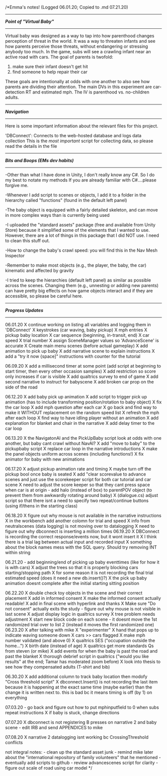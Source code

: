 /*Emma's notes! (Logged 06.01.20; Copied to .md 07.21.20)

*****************************
***Point of "Virtual Baby"***
*****************************
Virtual baby was designed as a way to tap into how parenthood changes
perception of threat in the world. It was a way to threaten infants 
and see how parents perceive those threats, without endangering or
stressing anybody too much. In the game, subs will see a crawling infant 
near an active road with cars. The goal of parents is twofold: 

1. make sure their infant doesn't get hit 
2. find someone to help repair their car

These goals are intentionally at odds with one another to also see
how parents are dividing their attention. The main DVs in this experiment 
are car-detection RT and estimated mph. The IV is parenthood vs. no-children adults.



****************
***Navigation***
****************
Here is some important information about the relevant files for this project.

'DBConnect': 
Connects to the web-hosted database and logs data collection
This is the *most important* script for collecting data, so please read the details in the file



*************************************
***Bits and Boops (EMs dev habits)***
*************************************

-Other than what I have done in Unity, I don't really know any C#. So I do my best to notate my methods
If you are already familiar with C#....please forgive me.

-Whenever I add script to scenes or objects, I add it to a folder in the hierarchy called "functions"
(found in the default left panel)

-The baby object is equipped with a fairly detailed skeleton, and can move
in more complex ways than is currently being used

-I uploaded the "standard assets" package (free and available from Unity Store) because
it simplified some of the elements that I wanted to use. However, there are a lot of things
in this package that I did NOT use. I need to clean this stuff out.

-How to change the baby's crawl speed: you will find this in the Nav Mesh Inspector

-Remember to make most objects (e.g., the player, the baby, the car) kinematic and affected by gravity

-I tried to keep the hierarchies (default left panel) as similar as possible across the scenes. 
Changing them (e.g., unnesting or adding new parents) can have pretty big effects on how 
game objects interact and if they are accessible, so please be careful here.



**********************
***Progress Updates***
**********************
06.01.20    X continue working on listing all variables and logging them in 'DBConnect'
                    X keystrokes (car waving, baby pickup)
                    X mph entries
                    X pickup baby location
                    X car sequence (beginning, in-transit, end)
                    X car speed
                    X trial number
            X assign SceneManager values so 'AdvanceScene' is accurate
            X Create main menu scenes (before actual gameplay)
            X add animation to pick up baby
            X add narrative scene to explain instructions
            X add a "try it now {space]" instructions with counter for the tutorial

06.09.20    X add a millisecond timer at some point (add script at beginning to start timer, then every other occasion samples)
            X add restriction so score only increases if car is visible
            X add qualtrics survey to end of game
            X add second narrative to instruct for babyscene
            X add broken car prop on the side of the road

06.12.20    X add baby pick up animation
            X add script to trigger pick up animation (has to include transforming position/rotation to baby object)
            X fix the car loop
            X add mph question after each car
            X go back and find way to make it WITHOUT replacement on the random speed list
            X refresh the mph after each loop
            X find way to have idling player without an animation
            X add explanation for blanket and chair in the narrative
            X add delay timer to the car loop

06.13.20    X the NavigatonAI and the PickUpBaby script look at odds with one another, but baby cant crawl without NavAI?
            X add "move to baby" to the pickupbaby script
            X replace car loop in the narrative introductions
            X make the panel objects uniform across scenes (including functions!)
            X fix animator for baby with new animations

06.17.20    X adjust pickup animation rate and timing 
            X maybe turn off the pickup bool once baby is seated
            X add "clear scorevalue to advance scenes and just use the scorekeeper script for both car tutorial and car scene
            X need to adjust the score keeper so that they cant press space when car is at origin
            - add halo (instead of box) to parentPOV object (to prevent them from awkwardly rotating around baby) 
            X (dialogue.cs) adjust script so that there isnt a need to specify two repeat/continue buttons (using if/thens in the starting class)

06.18.20    X figure out why mouse is not available in the narrative instructions
            X in the workbench add another colomn for trial and speed
            X info from neutralscenes (data logging) is not moving over to datalogging
            X need to figure out why dbconnect is inserting a million times
06.19.20
            X DBConnect is recording the correct response/events now, but it wont insert it 
            X I think there is a trial lag between actual input and recorded input
            X something about the block names mess with the SQL query. Should try removing INT  within string

06.21.20    - add beginning/end of picking up baby eventtimes (like for how it is with cars)
            X adjust the trees so that it is properly blocking cars starting/stopping path
            X for some reason it is not recording the final trial estimated speed (does it need a new db.insert()?)
            X the pick up baby animation doesnt complete after the initial starting sitting position
            
06.22.20    X double check toy objects in the scene and their correct placement
            X add in informed consent
            X make the informed consent actually readable!
            X add in final scene with hyperlink and thanks
            X Make sure "Do not consent" actually exits the study
            - figure out why mouse is not visible in last scene
            X adjust display logic in qualtrics survey
            X tree problem needs adjustment
            X start new block code on each scene
            - it doesnt move the 1st randomized trial over to list 2 (instead it moves the first randomized one)
06.23.20    X after talking with mike
                    X "experimenter"
                    X hand that pops up to indicate waving someone down
                    X cars >> cars flagged
                    X make mph number validated (and above 0)
                    X qualtrics SES ("occupation outside the home...")
                    X birth date (instead of age)
                    X qualtrics get more standards Qs from steven (or mike)
                    X add events for when the baby is past the road and past the blanket
                    X thorough debrief script in qualtrics ("would you like results" at the end; Tamar has moderated zoom before)
                    X look into thesis to see how they compensated adults (T-shirt and bib)


06.30.20    X add additional column to track baby location then modofy "Cross threshold script"
            X dbconnect.Insert() is not recording the last item because it is happening at the exact same 
                time (maybe earlier) than the change it is written next to. this is bad bc it means timing is 
                off (by 1) on everything

07.03.20    - go back and figure out how to put mphinputfield to 0 when subs repeat instructions
            X if baby is stuck, change directions

07.07.20    X dbconnect is not registering B presses on narrative 2 and baby scene
            - edit IRB and send APPENDICES to mike

07.08.20    X narrative 2 datalogging isnt working bc CrossingThreshold conflicts



not integral notes: 
            - clean up the standard asset junk
            - remind mike later about the "international repository of family volunteers" that he mentioned
            - eventually add scripts to github
            - review advancescenes script for clarity
            - figure out scale of road using car model
*/


